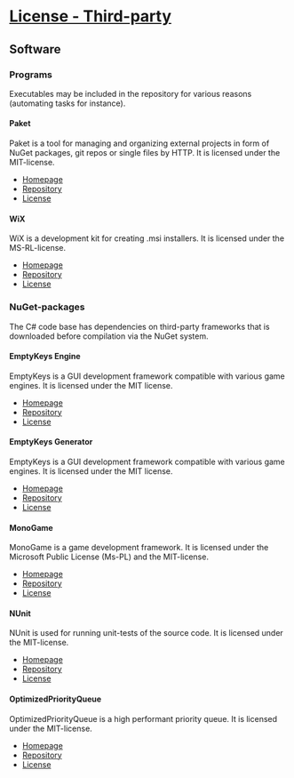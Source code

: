 # [License - Third-party](https://github.com/LateStartStudio/Hero6/blob/master/LICENSE.THIRDPARTY.md)

## Software

### Programs
Executables may be included in the repository for various reasons (automating tasks for instance).

#### Paket
Paket is a tool for managing and organizing external projects in form of NuGet packages, git repos or single files by HTTP. It is licensed under the MIT-license.

* [Homepage](https://fsprojects.github.io/Paket/index.html)
* [Repository](https://github.com/fsprojects/Paket)
* [License](https://github.com/fsprojects/Paket/blob/master/LICENSE.txt)

#### WiX
WiX is a development kit for creating .msi installers. It is licensed under the MS-RL-license.

* [Homepage](http://wixtoolset.org/)
* [Repository](https://github.com/wixtoolset/wix3)
* [License](https://github.com/wixtoolset/wix3/blob/develop/LICENSE.TXT)

### NuGet-packages
The C# code base has dependencies on third-party frameworks that is downloaded before compilation via the NuGet system.

#### EmptyKeys Engine
EmptyKeys is a GUI development framework compatible with various game engines. It is licensed under the MIT license.

* [Homepage](http://emptykeys.com/)
* [Repository](https://github.com/EmptyKeys/UI_Engines)
* [License](https://github.com/EmptyKeys/UI_Engines/blob/master/LICENSE)

#### EmptyKeys Generator
EmptyKeys is a GUI development framework compatible with various game engines. It is licensed under the MIT license.

* [Homepage](http://emptykeys.com/)
* [Repository](https://github.com/EmptyKeys/UI_Generator)
* [License](https://github.com/EmptyKeys/UI_Generator/blob/master/LICENSE)

#### MonoGame
MonoGame is a game development framework. It is licensed under the Microsoft Public License (Ms-PL) and the MIT-license.

* [Homepage](http://www.monogame.net/)
* [Repository](https://github.com/mono/MonoGame)
* [License](https://github.com/mono/MonoGame/blob/develop/LICENSE.txt)

#### NUnit
NUnit is used for running unit-tests of the source code. It is licensed under the MIT-license.

* [Homepage](http://www.nunit.org/)
* [Repository](https://github.com/nunit/nunit)
* [License](https://github.com/nunit/nunit/blob/master/LICENSE.txt)

#### OptimizedPriorityQueue
OptimizedPriorityQueue is a high performant priority queue. It is licensed under the MIT-license.

* [Homepage](https://github.com/BlueRaja/High-Speed-Priority-Queue-for-C-Sharp)
* [Repository](https://github.com/BlueRaja/High-Speed-Priority-Queue-for-C-Sharp)
* [License](https://github.com/BlueRaja/High-Speed-Priority-Queue-for-C-Sharp/blob/master/LICENSE.txt)

